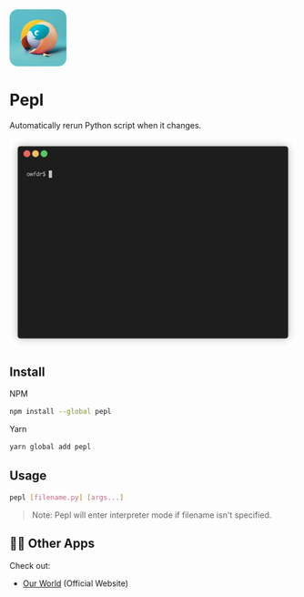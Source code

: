 <img src="./asset/pepl.png" alt="logo" width="100">

# Pepl

Automatically rerun Python script when it changes.

![demo gif](asset/demo.gif)

## Install

NPM

```bash
npm install --global pepl
```

Yarn

```bash
yarn global add pepl
```

## Usage

```bash
pepl [filename.py] [args...]
```

> Note: Pepl will enter interpreter mode if filename isn't specified.

## 🧑‍💻 Other Apps

Check out:

- [Our World](https://ourworld.center/apps) (Official Website)
